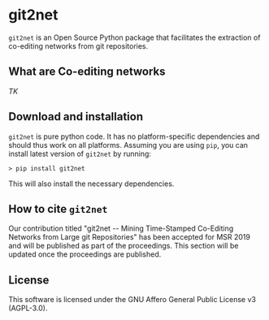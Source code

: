 # git2net

`git2net` is an Open Source Python package that facilitates the extraction of co-editing networks
from git repositories.

## What are Co-editing networks

*TK*

## Download and installation

`git2net` is pure python code. It has no platform-specific dependencies and should thus work on all
platforms. Assuming you are using `pip`, you can install latest version of `git2net` by running:

```
> pip install git2net
```

This will also install the necessary dependencies.

## How to cite `git2net`

Our contribution titled "git2net -- Mining Time-Stamped Co-Editing Networks from Large git
Repositories" has been accepted for MSR 2019 and will be published as part of the proceedings. This
section will be updated once the proceedings are published.

## License

This software is licensed under the GNU Affero General Public License v3 (AGPL-3.0).
